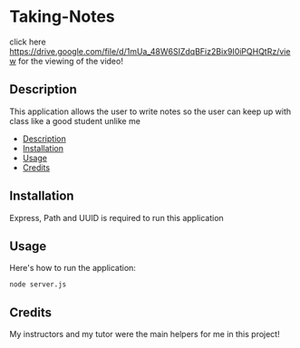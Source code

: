 # Taking-Notes

click here https://drive.google.com/file/d/1mUa_48W6SIZdqBFiz2Bix9I0iPQHQtRz/view for the viewing of the video!

## Description

This application allows the user to write notes so the user can keep up with class like a good student unlike me

* [Description](#description)
* [Installation](#installation)
* [Usage](#usage)
* [Credits](#credits)


## Installation

Express, Path and UUID is required to run this application

## Usage

Here's how to run the application:

```
node server.js
```

## Credits

My instructors and my tutor were the main helpers for me in this project!